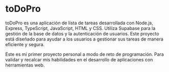 # toDoPro
toDoPro es una aplicación de lista de tareas desarrollada con Node.js, Express, TypeScript, JavaScript, HTML y CSS. Utiliza Supabase para la gestión de la base de datos y la autenticación de usuarios. Este proyecto está diseñado para ayudar a los usuarios a gestionar sus tareas de manera eficiente y segura.

Este es mi primer proyecto personal a modo de reto de programación. Para validar y recalcar mis habilidades en el desarrollo de aplicaciones con herramientas web.
